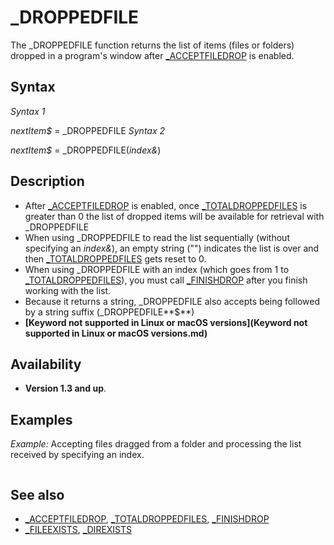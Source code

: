 # _DROPPEDFILE

The _DROPPEDFILE function returns the list of items (files or folders) dropped in a program's window after [_ACCEPTFILEDROP](_ACCEPTFILEDROP.md) is enabled.

  

## Syntax

*Syntax 1*

*nextItem$* = _DROPPEDFILE
*Syntax 2*

*nextItem$* = _DROPPEDFILE(*index&*)
  

## Description

* After [_ACCEPTFILEDROP](_ACCEPTFILEDROP.md) is enabled, once [_TOTALDROPPEDFILES](_TOTALDROPPEDFILES.md) is greater than 0 the list of dropped items will be available for retrieval with _DROPPEDFILE
* When using _DROPPEDFILE to read the list sequentially (without specifying an *index&*), an empty string ("") indicates the list is over and then [_TOTALDROPPEDFILES](_TOTALDROPPEDFILES.md) gets reset to 0.
* When using _DROPPEDFILE with an index (which goes from 1 to [_TOTALDROPPEDFILES](_TOTALDROPPEDFILES.md)), you must call [_FINISHDROP](_FINISHDROP.md) after you finish working with the list.
* Because it returns a string, _DROPPEDFILE also accepts being followed by a string suffix (_DROPPEDFILE**$**)
* **[Keyword not supported in Linux or macOS versions](Keyword not supported in Linux or macOS versions.md)**

  

## Availability

* **Version 1.3 and up**.

  

## Examples

*Example:* Accepting files dragged from a folder and processing the list received by specifying an index.

``` [SCREEN](SCREEN.md) [_NEWIMAGE](_NEWIMAGE.md)(128, 25, 0)  [_ACCEPTFILEDROP](_ACCEPTFILEDROP.md) 'enables drag/drop functionality [PRINT](PRINT.md) "Drag files from a folder and drop them in this window..."  [DO](DO.md)     [IF](IF.md) [_TOTALDROPPEDFILES](_TOTALDROPPEDFILES.md) [THEN](THEN.md)         [FOR](FOR.md) i = 1 [TO](TO.md) [_TOTALDROPPEDFILES](_TOTALDROPPEDFILES.md)             a$ = _DROPPEDFILE(i)             [COLOR](COLOR.md) 15             [PRINT](PRINT.md) i,             [IF](IF.md) [_FILEEXISTS](_FILEEXISTS.md)(a$) [THEN](THEN.md)                 [COLOR](COLOR.md) 2: [PRINT](PRINT.md) "file",             [ELSE](ELSE.md)                 [IF](IF.md) [_DIREXISTS](_DIREXISTS.md)(a$) [THEN](THEN.md)                     [COLOR](COLOR.md) 3: [PRINT](PRINT.md) "folder",                 [ELSE](ELSE.md)                     [COLOR](COLOR.md) 4: [PRINT](PRINT.md) "not found", 'highly unlikely, but who knows?                 [END IF](END IF.md)             [END IF](END IF.md)             [COLOR](COLOR.md) 15             [PRINT](PRINT.md) a$         [NEXT](NEXT.md)         [_FINISHDROP](_FINISHDROP.md)     [END IF](END IF.md)      [_LIMIT](_LIMIT.md) 30 [LOOP](LOOP.md)  
```

  

## See also

* [_ACCEPTFILEDROP](_ACCEPTFILEDROP.md), [_TOTALDROPPEDFILES](_TOTALDROPPEDFILES.md), [_FINISHDROP](_FINISHDROP.md)
* [_FILEEXISTS](_FILEEXISTS.md), [_DIREXISTS](_DIREXISTS.md)

  
